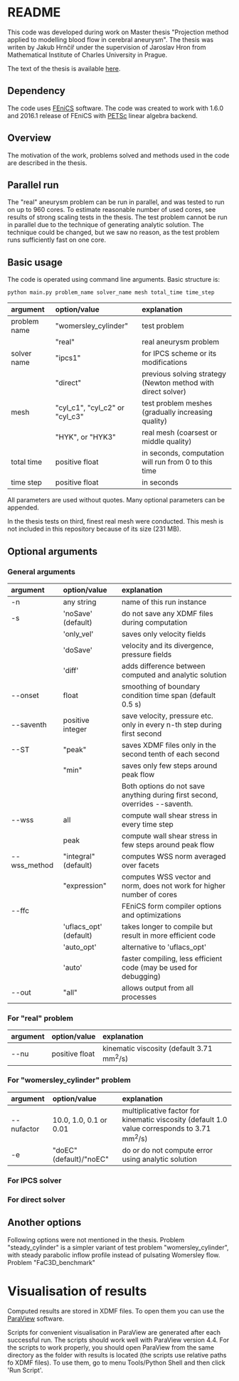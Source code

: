 # README

This code was developed during work on Master thesis "Projection method applied to modelling blood flow in cerebral aneurysm". The thesis was writen by Jakub Hrnčíř under the supervision of Jaroslav Hron from Mathematical Institute of Charles University in Prague.

The text of the thesis is available [here](https://drive.google.com/open?id=0B2eGGjPtxvxHTTc0d1JFN0pFMjQ).

## Dependency
The code uses [FEniCS](https://fenicsproject.org/index.html) software. The code was created to work with 1.6.0 and 2016.1 release of FEniCS with [PETSc](https://www.mcs.anl.gov/petsc/) linear algebra backend.

## Overview
The motivation of the work, problems solved and methods used in the code are described in the thesis.

## Parallel run
The "real" aneurysm problem can be run in parallel, and was tested to run on up to 960 cores. To estimate reasonable number of used cores, see results of strong scaling tests in the thesis.
The test problem cannot be run in parallel due to the technique of generating analytic solution. The technique could be changed, but we saw no reason, as the test problem runs sufficiently fast on one core.

## Basic usage
The code is operated using command line arguments. Basic structure is:

    python main.py problem_name solver_name mesh total_time time_step

|argument|option/value|explanation|
|:---|:---|:---|
|problem name|"womersley_cylinder"| test problem |
| |"real"| real aneurysm problem |
|solver name| "ipcs1"| for IPCS scheme or its modifications|
| |"direct"|previous solving strategy (Newton method with direct solver)|
|mesh|"cyl_c1", "cyl_c2" or "cyl_c3"|test problem meshes (gradually increasing quality)|
| | "HYK", or "HYK3"| real mesh (coarsest or middle quality)|
|total time|positive float|in seconds, computation will run from 0 to this time|
|time step|positive float|in seconds|

All parameters are used without quotes. Many optional parameters can be appended.

In the thesis tests on third, finest real mesh were conducted. This mesh is not included in this repository because of its size (231 MB). 

## Optional arguments
### General arguments
|argument|option/value|explanation|
|:---|:---|:---|
|-n|any string|name of this run instance|
|-s|'noSave' (default)|do not save any XDMF files during computation|
| |'only_vel'|saves only velocity fields|
| |'doSave'|velocity and its divergence, pressure fields|
| |'diff'|adds difference between computed and analytic solution|
|--onset|float|smoothing of boundary condition time span (default 0.5 s)|
|--saventh|positive integer|save velocity, pressure etc. only in every n-th step during first second|
|--ST|"peak"|saves XDMF files only in the second tenth of each second|
| |"min"|saves only few steps around peak flow|
| | |Both options do not save anything during first second, overrides --saventh.|
|--wss|all|compute wall shear stress in every time step|
| |peak|compute wall shear stress in few steps around peak flow|
|--wss_method|"integral" (default)|computes WSS norm averaged over facets|
| |"expression"|computes WSS vector and norm, does not work for higher number of cores|
|--ffc| |FEniCS form compiler options and optimizations|
| |'uflacs_opt' (default)|takes longer to compile but result in more efficient code|
| |'auto_opt'|alternative to 'uflacs_opt'|
| |'auto'|faster compiling, less efficient code (may be used for debugging)|
|--out|"all"|allows output from all processes|

### For "real" problem
|argument|option/value|explanation|
|:---|:---|:---|
|--nu|positive float|kinematic viscosity (default 3.71 mm<sup>2</sup>/s)|
### For "womersley_cylinder" problem
|argument|option/value|explanation|
|:---|:---|:---|
|--nufactor|10.0, 1.0, 0.1 or 0.01|multiplicative factor for kinematic viscosity (default 1.0 value corresponds to 3.71 mm<sup>2</sup>/s)|
|-e|"doEC" (default)/"noEC"|do or do not compute error using analytic solution|

### For IPCS solver

### For direct solver

## Another options
Following options were not mentioned in the thesis.
Problem "steady_cylinder" is a simpler variant of test problem "womersley_cylinder", with steady parabolic inflow profile instead of pulsating Womersley flow.
Problem "FaC3D_benchmark"

# Visualisation of results
Computed results are stored in XDMF files. To open them you can use the [ParaView](http://www.paraview.org/) software.

Scripts for convenient visualisation in ParaView are generated after each successful run. The scripts should work well with ParaView version 4.4. For the scripts to work properly, you should open ParaView from the same directory as the folder with results is located (the scripts use relative paths fo XDMF files). To use them, go to menu Tools/Python Shell and then click 'Run Script'.



